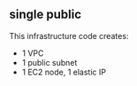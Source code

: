 ## single public

This infrastructure code creates:
* 1 VPC 
* 1 public subnet
* 1 EC2 node, 1 elastic IP
